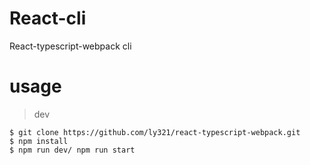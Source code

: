 # React-cli
React-typescript-webpack cli

# usage

> dev
```
$ git clone https://github.com/ly321/react-typescript-webpack.git
$ npm install
$ npm run dev/ npm run start
```